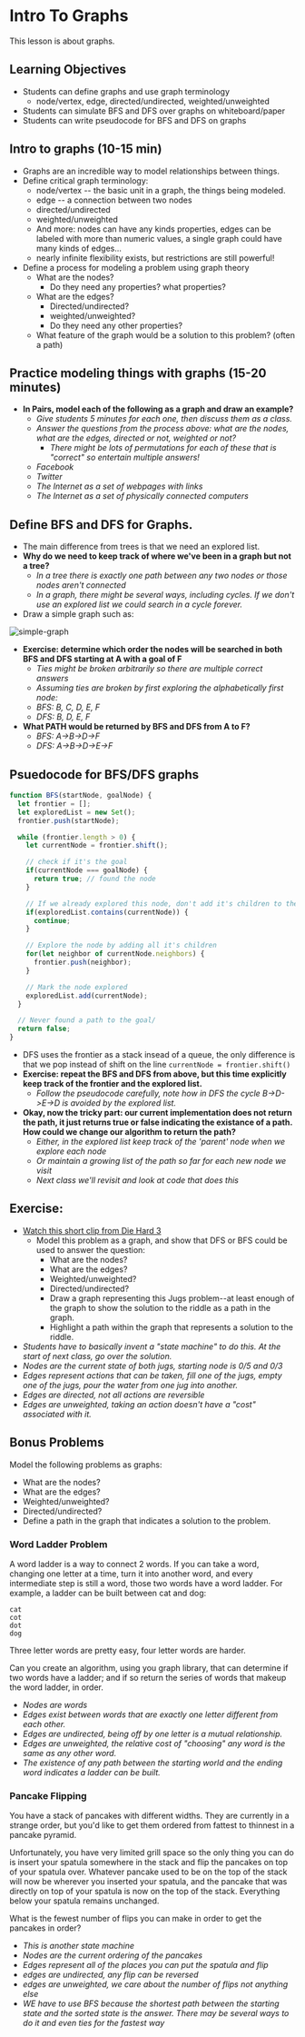 # Intro To Graphs

This lesson is about graphs.

## Learning Objectives

* Students can define graphs and use graph terminology
   * node/vertex, edge, directed/undirected, weighted/unweighted
* Students can simulate BFS and DFS over graphs on whiteboard/paper
* Students can write pseudocode for BFS and DFS on graphs

## Intro to graphs (10-15 min)

* Graphs are an incredible way to model relationships between things.
* Define critical graph terminology:
  * node/vertex -- the basic unit in a graph, the things being modeled.
  * edge -- a connection between two nodes
  * directed/undirected
  * weighted/unweighted
  * And more: nodes can have any kinds properties, edges can be labeled with more than numeric values, a single graph could have many kinds of edges...
  * nearly infinite flexibility exists, but restrictions are still powerful!
* Define a process for modeling a problem using graph theory
  * What are the nodes?
    * Do they need any properties? what properties?
  * What are the edges?
    * Directed/undirected?
    * weighted/unweighted?
    * Do they need any other properties?
  * What feature of the graph would be a solution to this problem? (often a path)

## Practice modeling things with graphs (15-20 minutes)

* __In Pairs, model each of the following as a graph and draw an example?__
  * *Give students 5 minutes for each one, then discuss them as a class.*
  * *Answer the questions from the process above: what are the nodes, what are the edges, directed or not, weighted or not?*
    * *There might be lots of permutations for each of these that is "correct" so entertain multiple answers!*
  * *Facebook*
  * *Twitter*
  * *The Internet as a set of webpages with links*
  * *The Internet as a set of physically connected computers*

## Define BFS and DFS for Graphs.

* The main difference from trees is that we need an explored list.
* __Why do we need to keep track of where we've been in a graph but not a tree?__
  * *In a tree there is exactly one path between any two nodes or those nodes aren't connected*
  * *In a graph, there might be several ways, including cycles. If we don't use an explored list we could search in a cycle forever.*
* Draw a simple graph such as:

![simple-graph](resources/SimpleGraph.png)

* __Exercise: determine which order the nodes will be searched in both BFS and DFS starting at A with a goal of F__
  * *Ties might be broken arbitrarily so there are multiple correct answers*
  * *Assuming ties are broken by first exploring the alphabetically first node:*
  * *BFS: B, C, D, E, F*
  * *DFS: B, D, E, F*
* __What PATH would be returned by BFS and DFS from A to F?__
  * *BFS: A->B->D->F*
  * *DFS: A->B->D->E->F*

## Psuedocode for BFS/DFS graphs

```js
function BFS(startNode, goalNode) {
  let frontier = [];
  let exploredList = new Set();
  frontier.push(startNode);

  while (frontier.length > 0) {  
    let currentNode = frontier.shift();

    // check if it's the goal
    if(currentNode === goalNode) {
      return true; // found the node
    }

    // If we already explored this node, don't add it's children to the frontier
    if(exploredList.contains(currentNode)) {
      continue;
    }

    // Explore the node by adding all it's children
    for(let neighbor of currentNode.neighbors) {
      frontier.push(neighbor);
    }

    // Mark the node explored
    exploredList.add(currentNode);
  }

  // Never found a path to the goal/
  return false;
}
```

* DFS uses the frontier as a stack insead of a queue, the only difference is that we pop instead of shift on the line `currentNode = frontier.shift()`
* __Exercise: repeat the BFS and DFS from above, but this time explicitly keep track of the frontier and the explored list.__
  * *Follow the pseudocode carefully, note how in DFS the cycle B->D->E->D is avoided by the explored list.*
* __Okay, now the tricky part: our current implementation does not return the path, it just returns true or false indicating the existance of a path. How could we change our algorithm to return the path?__
  * *Either, in the explored list keep track of the 'parent' node when we explore each node*
  * *Or maintain a growing list of the path so far for each new node we visit*
  * *Next class we'll revisit and look at code that does this*

## Exercise:

* [Watch this short clip from Die Hard 3](https://www.youtube.com/watch?v=BVtQNK_ZUJg)
  * Model this problem as a graph, and show that DFS or BFS could be used to answer the question:
    * What are the nodes?
    * What are the edges?
    * Weighted/unweighted?
    * Directed/undirected?
    * Draw a graph representing this Jugs problem--at least enough of the graph to show the solution to the riddle as a path in the graph.
    * Highlight a path within the graph that represents a solution to the riddle.
* *Students have to basically invent a "state machine" to do this. At the start of next class, go over the solution.*
* *Nodes are the current state of both jugs, starting node is 0/5 and 0/3*
* *Edges represent actions that can be taken, fill one of the jugs, empty one of the jugs, pour the water from one jug into another.*
* *Edges are directed, not all actions are reversible*
* *Edges are unweighted, taking an action doesn't have a "cost" associated with it.*

## Bonus Problems

Model the following problems as graphs:

* What are the nodes?
* What are the edges?
* Weighted/unweighted?
* Directed/undirected?
* Define a path in the graph that indicates a solution to the problem.

### Word Ladder Problem

A word ladder is a way to connect 2 words. If you can take a word, changing one letter at a time, turn it into another word, and every intermediate step is still a word, those two words have a word ladder. For example, a ladder can be built between cat and dog:

```
cat
cot
dot
dog
```

Three letter words are pretty easy, four letter words are harder.

Can you create an algorithm, using you graph library, that can determine if two words have a ladder; and if so return the series of words that makeup the word ladder, in order.

* *Nodes are words*
* *Edges exist between words that are exactly one letter different from each other.*
* *Edges are undirected, being off by one letter is a mutual relationship.*
* *Edges are unweighted, the relative cost of "choosing" any word is the same as any other word.*
* *The existence of any path between the starting world and the ending word indicates a ladder can be built.*

### Pancake Flipping

You have a stack of pancakes with different widths. They are currently in a strange order, but you'd like to get them ordered from fattest to thinnest in a pancake pyramid.

Unfortunately, you have very limited grill space so the only thing you can do is insert your spatula somewhere in the stack and flip the pancakes on top of your spatula over. Whatever pancake used to be on the top of the stack will now be wherever you inserted your spatula, and the pancake that was directly on top of your spatula is now on the top of the stack. Everything below your spatula remains unchanged.

What is the fewest number of flips you can make in order to get the pancakes in order?

* *This is another state machine*
* *Nodes are the current ordering of the pancakes*
* *Edges represent all of the places you can put the spatula and flip*
* *edges are undirected, any flip can be reversed*
* *edges are unweighted, we care about the number of flips not anything else*
* *WE have to use BFS because the shortest path between the starting state and the sorted state is the answer. There may be several ways to do it and even ties for the fastest way*

